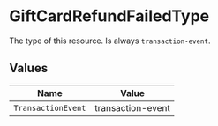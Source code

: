 # GiftCardRefundFailedType

The type of this resource. Is always `transaction-event`.


## Values

| Name               | Value              |
| ------------------ | ------------------ |
| `TransactionEvent` | transaction-event  |